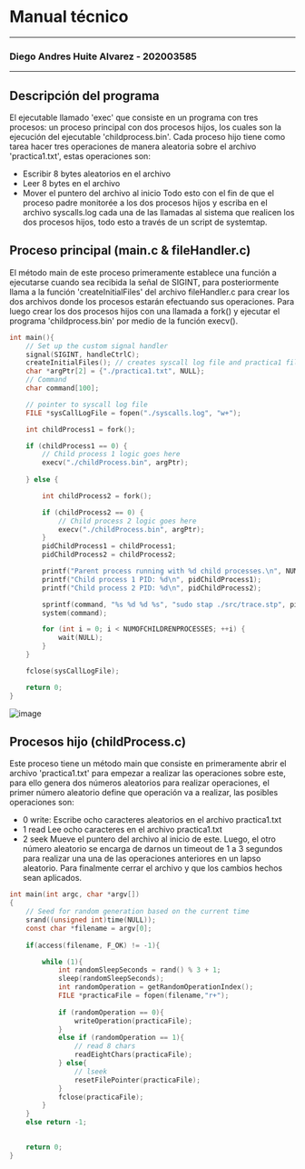 # Manual técnico
---
### Diego Andres Huite Alvarez - 202003585
---

## Descripción del programa
El ejecutable llamado 'exec' que consiste en un programa con tres procesos: un proceso principal con dos procesos hijos, los cuales son la ejecución del ejecutable
'childprocess.bin'. Cada proceso hijo tiene como tarea hacer tres operaciones de manera aleatoria sobre el archivo 'practica1.txt', estas operaciones son:
- Escribir 8 bytes aleatorios en el archivo
- Leer 8 bytes en el archivo
- Mover el puntero del archivo al inicio
Todo esto con el fin de que el proceso padre monitorée a los dos procesos hijos y escriba en el archivo syscalls.log cada una de las llamadas al sistema que
realicen los dos procesos hijos, todo esto a través de un script de systemtap.

## Proceso principal (main.c & fileHandler.c)
El método main de este proceso primeramente establece una función a ejecutarse cuando sea recibida la señal de SIGINT, para posteriormente 
llama a la función 'createInitialFiles' del archivo fileHandler.c para crear los dos archivos donde los procesos estarán
efectuando sus operaciones. Para luego crear los dos procesos hijos con una llamada a fork() y ejecutar el programa 'childprocess.bin' por medio de la función
execv().
```C
int main(){
    // Set up the custom signal handler
    signal(SIGINT, handleCtrlC);
    createInitialFiles(); // creates syscall log file and practica1 file
    char *argPtr[2] = {"./practica1.txt", NULL};
    // Command
    char command[100];

    // pointer to syscall log file
    FILE *sysCallLogFile = fopen("./syscalls.log", "w+");

    int childProcess1 = fork();

    if (childProcess1 == 0) {
        // Child process 1 logic goes here  
        execv("./childProcess.bin", argPtr);
        
    } else {

        int childProcess2 = fork();

        if (childProcess2 == 0) {
            // Child process 2 logic goes here
            execv("./childProcess.bin", argPtr);
        }
        pidChildProcess1 = childProcess1;
        pidChildProcess2 = childProcess2;

        printf("Parent process running with %d child processes.\n", NUMOFCHILDRENPROCESSES);
        printf("Child process 1 PID: %d\n", pidChildProcess1);
        printf("Child process 2 PID: %d\n", pidChildProcess2);

        sprintf(command, "%s %d %d %s", "sudo stap ./src/trace.stp", pidChildProcess1, pidChildProcess2, " > syscalls.log");
        system(command);

        for (int i = 0; i < NUMOFCHILDRENPROCESSES; ++i) {
            wait(NULL);
        }
    }

    fclose(sysCallLogFile);

    return 0;
}
```
![image](https://github.com/Dgo45921/SO2_202003585/assets/80992782/40abde5f-adaf-4749-b453-84767a9dcf2d)
## Procesos hijo (childProcess.c)
Este proceso tiene un método main que consiste en primeramente abrir el archivo 'practica1.txt' para empezar a realizar las operaciones sobre este, para ello 
genera dos números aleatorios para realizar operaciones, el primer número aleatorio define que operación va a
realizar, las posibles operaciones son:
- 0 write:
  Escribe ocho caracteres aleatorios en el archivo practica1.txt
- 1 read
  Lee ocho caracteres en el archivo practica1.txt
- 2 seek
  Mueve el puntero del archivo al inicio de este.
Luego, el otro número aleatorio se encarga de darnos un timeout de 1 a 3 segundos para realizar una una de las operaciones anteriores en un lapso aleatorio. Para
finalmente cerrar el archivo y que los cambios hechos sean aplicados.
```C
int main(int argc, char *argv[])
{
    // Seed for random generation based on the current time
    srand((unsigned int)time(NULL));
    const char *filename = argv[0];
    
    if(access(filename, F_OK) != -1){

        while (1){
            int randomSleepSeconds = rand() % 3 + 1;
            sleep(randomSleepSeconds);
            int randomOperation = getRandomOperationIndex();
            FILE *practicaFile = fopen(filename,"r+");
            
            if (randomOperation == 0){
                writeOperation(practicaFile);
            }
            else if (randomOperation == 1){
                // read 8 chars
                readEightChars(practicaFile);
            } else{
                // lseek 
                resetFilePointer(practicaFile);
            }
            fclose(practicaFile);
        }
    } 
    else return -1;
    

    return 0;
}



```


